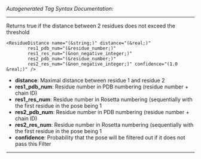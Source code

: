 _Autogenerated Tag Syntax Documentation:_

---
Returns true if the distance between 2 residues does not exceed the threshold

```
<ResidueDistance name="(&string;)" distance="(&real;)"
        res1_pdb_num="(&residue_number;)"
        res1_res_num="(&non_negative_integer;)"
        res2_pdb_num="(&residue_number;)"
        res2_res_num="(&non_negative_integer;)" confidence="(1.0 &real;)" />
```

-   **distance**: Maximal distance between residue 1 and residue 2
-   **res1_pdb_num**: Residue number in PDB numbering (residue number + chain ID)
-   **res1_res_num**: Residue number in Rosetta numbering (sequentially with the first residue in the pose being 1
-   **res2_pdb_num**: Residue number in PDB numbering (residue number + chain ID)
-   **res2_res_num**: Residue number in Rosetta numbering (sequentially with the first residue in the pose being 1
-   **confidence**: Probability that the pose will be filtered out if it does not pass this Filter

---

